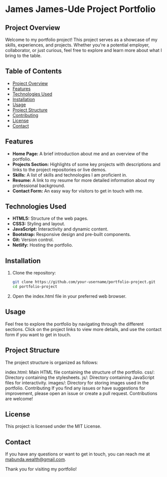 # James James-Ude Project Portfolio

## Project Overview

Welcome to my portfolio project! This project serves as a showcase of my skills, experiences, and projects. Whether you're a potential employer, collaborator, or just curious, feel free to explore and learn more about what I bring to the table.

## Table of Contents

- [Project Overview](#project-overview)
- [Features](#features)
- [Technologies Used](#technologies-used)
- [Installation](#installation)
- [Usage](#usage)
- [Project Structure](#project-structure)
- [Contributing](#contributing)
- [License](#license)
- [Contact](#contact)

## Features

- **Home Page:** A brief introduction about me and an overview of the portfolio.
- **Projects Section:** Highlights of some key projects with descriptions and links to the project repositories or live demos.
- **Skills:** A list of skills and technologies I am proficient in.
- **Resume:** A link to my resume for more detailed information about my professional background.
- **Contact Form:** An easy way for visitors to get in touch with me.

## Technologies Used

- **HTML5:** Structure of the web pages.
- **CSS3:** Styling and layout.
- **JavaScript:** Interactivity and dynamic content.
- **Bootstrap:** Responsive design and pre-built components.
- **Git:** Version control.
- **Netlify:** Hosting the portfolio.

## Installation

1. Clone the repository:

   ```bash
   git clone https://github.com/your-username/portfolio-project.git
   cd portfolio-project

2. Open the index.html file in your preferred web browser.

## Usage

Feel free to explore the portfolio by navigating through the different sections. Click on the project links to view more details, and use the contact form if you want to get in touch.

## Project Structure

The project structure is organized as follows:

index.html: Main HTML file containing the structure of the portfolio.
css/: Directory containing the stylesheets.
js/: Directory containing JavaScript files for interactivity.
images/: Directory for storing images used in the portfolio.
Contributing
If you find any issues or have suggestions for improvement, please open an issue or create a pull request. Contributions are welcome!

## License

This project is licensed under the MIT License.

## Contact

If you have any questions or want to get in touch, you can reach me at mabunda.wealth@gmail.com.

Thank you for visiting my portfolio!
